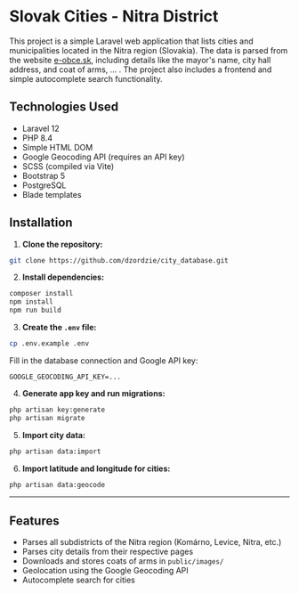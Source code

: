 # Slovak Cities - Nitra District

This project is a simple Laravel web application that lists cities and municipalities located in the Nitra region (Slovakia). The data is parsed from the website [e-obce.sk](https://www.e-obce.sk/kraj/NR.html), including details like the mayor's name, city hall address, and coat of arms, ... . The project also includes a frontend and simple autocomplete search functionality.

## Technologies Used

* Laravel 12
* PHP 8.4
* Simple HTML DOM
* Google Geocoding API (requires an API key)
* SCSS (compiled via Vite)
* Bootstrap 5
* PostgreSQL
* Blade templates

## Installation

1. **Clone the repository:**

```bash
git clone https://github.com/dzordzie/city_database.git
```

2. **Install dependencies:**

```bash
composer install
npm install
npm run build
```

3. **Create the `.env` file:**

```bash
cp .env.example .env
```

Fill in the database connection and Google API key:

```
GOOGLE_GEOCODING_API_KEY=...
```

4. **Generate app key and run migrations:**

```bash
php artisan key:generate
php artisan migrate
```

5. **Import city data:**

```bash
php artisan data:import
```

6. **Import latitude and longitude for cities:**

```bash
php artisan data:geocode
```

---

## Features

* Parses all subdistricts of the Nitra region (Komárno, Levice, Nitra, etc.)
* Parses city details from their respective pages
* Downloads and stores coats of arms in `public/images/`
* Geolocation using the Google Geocoding API
* Autocomplete search for cities
